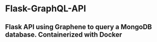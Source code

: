 # Flask-GraphQL-API

## Flask API using Graphene to query a MongoDB database. Containerized with Docker